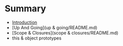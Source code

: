 # Summary

* [Introduction](README.md)
* [Up And Going](up & going/README.md)
* [Scope & Closures](scope & closures/README.md)
* this & object prototypes


